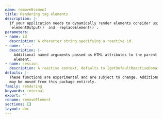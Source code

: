 ```yaml
---
name: removeElement
title: Rendering tag elements
description: |-
  If your application needs to dynamically render elements consider using
  `elementOutput()` and `replaceElement()`.
parameters:
- name: id
  description: A character string specifying a reactive id.
- name: '...'
  description: |-
    Additional named arguments passed as HTML attributes to the parent
    element.
- name: session
  description: A reactive context, defaults to [getDefaultReactiveDomain()](getDefaultReactiveDomain.html).
details: |-
  These functions are experimental and are subject to change. Additionally, they
  may be moved from this package entirely.
family: rendering
keywords: internal
export: ''
rdname: removeElement
sections: []
layout: doc
---
```

